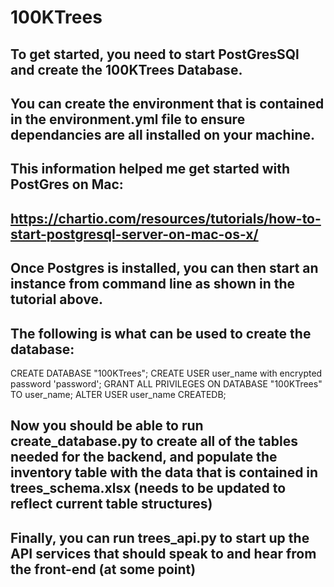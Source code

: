 # 100KTrees
## To get started, you need to start PostGresSQl and create the 100KTrees Database.
## You can create the environment that is contained in the environment.yml file to ensure dependancies are all installed on your machine. 

## This information helped me get started with PostGres on Mac:
## https://chartio.com/resources/tutorials/how-to-start-postgresql-server-on-mac-os-x/ 

## Once Postgres is installed, you can then start an instance from command line as shown in the tutorial above.
## The following is what can be used to create the database: 

CREATE DATABASE "100KTrees";
CREATE USER user_name with encrypted password 'password';
GRANT ALL PRIVILEGES ON DATABASE "100KTrees" TO user_name;
ALTER USER user_name CREATEDB;

## Now you should be able to run create_database.py to create all of the tables needed for the backend, and populate the inventory table with the data that is contained in trees_schema.xlsx (needs to be updated to reflect current table structures)

## Finally, you can run trees_api.py to start up the API services that should speak to and hear from the front-end (at some point)
